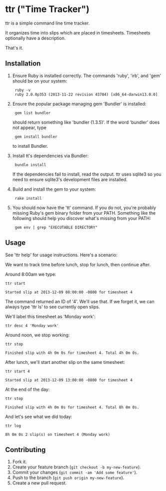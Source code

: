 # ttr ("Time Tracker")

ttr is a simple command line time tracker.

It organizes time into slips which are placed in timesheets. Timesheets
optionally have a description.

That's it.

## Installation

1. Ensure Ruby is installed correctly. The commands 'ruby', 'irb', and 'gem' should be on your system:

        ruby -v
        ruby 2.0.0p353 (2013-11-22 revision 43784) [x86_64-darwin13.0.0]

2. Ensure the popular package managing gem 'Bundler' is installed:

        gem list bundler

   should return something like 'bundler (1.3.5)'. If the word 'bundler' does not appear, type

        gem install bundler

   to install Bundler.

3. Install tt's dependencies via Bundler:

        bundle install

   If the dependencies fail to install, read the output. ttr uses sqlite3 so you need to
   ensure sqlite3's development files are installed.

4. Build and install the gem to your system:

        rake install

5. You should now have the 'tt' command. If you do not, you're probably missing Ruby's gem binary
   folder from your PATH. Something like the following should help you discover what's missing from
   your PATH:

        gem env | grep "EXECUTABLE DIRECTORY"

## Usage

See 'ttr help' for usage instructions. Here's a scenario:

We want to track time before lunch, stop for lunch, then continue after.

Around 8:00am we type:

    ttr start
    
    Started slip at 2013-12-09 08:00:00 -0800 for timesheet 4

The command returned an ID of '4'. We'll use that. If we forget it, we can always type 'ttr ls' to see
currently open slips.

We'll label this timesheet as 'Monday work':

    ttr desc 4 'Monday work'

Around noon, we stop working:

    ttr stop
    
    Finished slip with 4h 0m 0s for timesheet 4. Total 4h 0m 0s.

After lunch, we'll start another slip on the same timesheet:

    ttr start 4
    
    Started slip at 2013-12-09 13:00:00 -0800 for timesheet 4

At the end of the day:

    ttr stop
    
    Finished slip with 4h 0m 0s for timesheet 4. Total 8h 0m 0s.

And let's see what we did today:

    ttr log
    
    8h 0m 0s 2 slip(s) on timesheet 4 (Monday work)

## Contributing

1. Fork it.
2. Create your feature branch (`git checkout -b my-new-feature`).
3. Commit your changes (`git commit -am 'Add some feature'`).
4. Push to the branch (`git push origin my-new-feature`).
5. Create a new pull request.
